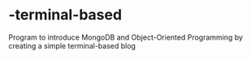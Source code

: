 # -terminal-based
Program to introduce MongoDB and Object-Oriented Programming by creating a simple terminal-based blog

